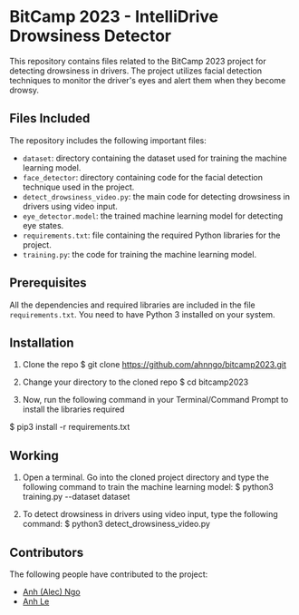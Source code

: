 # BitCamp 2023 - IntelliDrive Drowsiness Detector

This repository contains files related to the BitCamp 2023 project for detecting drowsiness in drivers. The project utilizes facial detection techniques to monitor the driver's eyes and alert them when they become drowsy.

## Files Included

The repository includes the following important files:

- `dataset`: directory containing the dataset used for training the machine learning model.
- `face_detector`: directory containing code for the facial detection technique used in the project.
- `detect_drowsiness_video.py`: the main code for detecting drowsiness in drivers using video input.
- `eye_detector.model`: the trained machine learning model for detecting eye states.
- `requirements.txt`: file containing the required Python libraries for the project.
- `training.py`: the code for training the machine learning model.

## Prerequisites

All the dependencies and required libraries are included in the file `requirements.txt`. You need to have Python 3 installed on your system.

## Installation

1. Clone the repo
$ git clone https://github.com/ahnngo/bitcamp2023.git

2. Change your directory to the cloned repo 
$ cd bitcamp2023

3. Now, run the following command in your Terminal/Command Prompt to install the libraries required

$ pip3 install -r requirements.txt

## Working

1. Open a terminal. Go into the cloned project directory and type the following command to train the machine learning model:
$ python3 training.py --dataset dataset

3. To detect drowsiness in drivers using video input, type the following command:
$ python3 detect_drowsiness_video.py

## Contributors

The following people have contributed to the project:

- [Anh (Alec) Ngo](https://github.com/ahnngo)
- [Anh Le](https://github.com/anhle1008)
